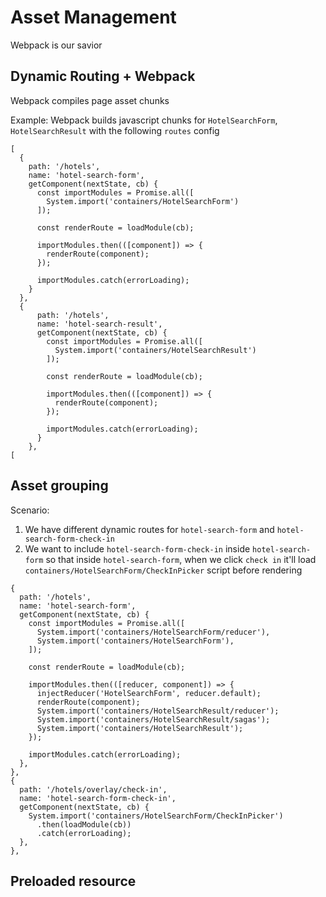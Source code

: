 # Asset Management

Webpack is our savior

## Dynamic Routing + Webpack

Webpack compiles page asset chunks  

Example: Webpack builds javascript chunks for `HotelSearchForm`, `HotelSearchResult` with the following `routes` config

```JS
[
  {
    path: '/hotels',
    name: 'hotel-search-form',
    getComponent(nextState, cb) {
      const importModules = Promise.all([
        System.import('containers/HotelSearchForm')
      ]);

      const renderRoute = loadModule(cb);

      importModules.then(([component]) => {
        renderRoute(component);
      });

      importModules.catch(errorLoading);
    }
  },
  {
      path: '/hotels',
      name: 'hotel-search-result',
      getComponent(nextState, cb) {
        const importModules = Promise.all([
          System.import('containers/HotelSearchResult')
        ]);
  
        const renderRoute = loadModule(cb);
  
        importModules.then(([component]) => {
          renderRoute(component);
        });
  
        importModules.catch(errorLoading);
      }
    },
[
```

## Asset grouping
Scenario: 
1. We have different dynamic routes for `hotel-search-form` and `hotel-search-form-check-in`
1. We want to include `hotel-search-form-check-in` inside `hotel-search-form` so that inside `hotel-search-form`, when we click `check in` 
it'll load `containers/HotelSearchForm/CheckInPicker` script before rendering

```
{
  path: '/hotels',
  name: 'hotel-search-form',
  getComponent(nextState, cb) {
    const importModules = Promise.all([
      System.import('containers/HotelSearchForm/reducer'),
      System.import('containers/HotelSearchForm'),
    ]);

    const renderRoute = loadModule(cb);

    importModules.then(([reducer, component]) => {
      injectReducer('HotelSearchForm', reducer.default);
      renderRoute(component);
      System.import('containers/HotelSearchResult/reducer');
      System.import('containers/HotelSearchResult/sagas');
      System.import('containers/HotelSearchResult');
    });

    importModules.catch(errorLoading);
  },
},
{
  path: '/hotels/overlay/check-in',
  name: 'hotel-search-form-check-in',
  getComponent(nextState, cb) {
    System.import('containers/HotelSearchForm/CheckInPicker')
      .then(loadModule(cb))
      .catch(errorLoading);
  },
},
```

## Preloaded resource
